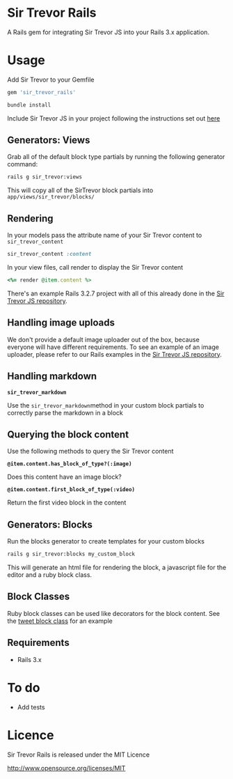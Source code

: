 # Sir Trevor Rails

A Rails gem for integrating Sir Trevor JS into your Rails 3.x application.

# Usage

Add Sir Trevor to your Gemfile

```ruby
gem 'sir_trevor_rails'
```

```bash
bundle install
```

Include Sir Trevor JS in your project following the instructions set out [here](http://madebymany.github.io/sir-trevor-js/docs.html)

## Generators: Views

Grab all of the default block type partials by running the following generator command:

```bash
rails g sir_trevor:views
```

This will copy all of the SirTrevor block partials into `app/views/sir_trevor/blocks/`

## Rendering

In your models pass the attribute name of your Sir Trevor content to `sir_trevor_content`

```ruby
sir_trevor_content :content
```

In your view files, call render to display the Sir Trevor content

```ruby
<%= render @item.content %>
```

There's an example Rails 3.2.7 project with all of this already done in the [Sir Trevor JS repository](https://github.com/madebymany/sir-trevor-js/tree/master/examples/rails/sir-trevor-example).

## Handling image uploads

We don't provide a default image uploader out of the box, because everyone will have different requirements. To see an example of an image uploader, please refer to our Rails examples in the [Sir Trevor JS repository](https://github.com/madebymany/sir-trevor-js/tree/master/examples/rails/image-uploader).

## Handling markdown

**`sir_trevor_markdown`**

Use the `sir_trevor_markdown`method in your custom block partials to correctly parse the markdown in a block

## Querying the block content

Use the following methods to query the Sir Trevor content

**`@item.content.has_block_of_type?(:image)`**

Does this content have an image block?

**`@item.content.first_block_of_type(:video)`**

Return the first video block in the content

## Generators: Blocks

Run the blocks generator to create templates for your custom blocks

```bash
rails g sir_trevor:blocks my_custom_block
```

This will generate an html file for rendering the block, a javascript file for the editor and a ruby block class.

## Block Classes

Ruby block classes can be used like decorators for the block content. See the [tweet block class](https://github.com/madebymany/sir-trevor-rails/blob/redesign-gem/lib/sir_trevor_rails/blocks/tweet_block.rb) for an example

## Requirements

- Rails 3.x

# To do

- Add tests

# Licence

Sir Trevor Rails is released under the MIT Licence

http://www.opensource.org/licenses/MIT
